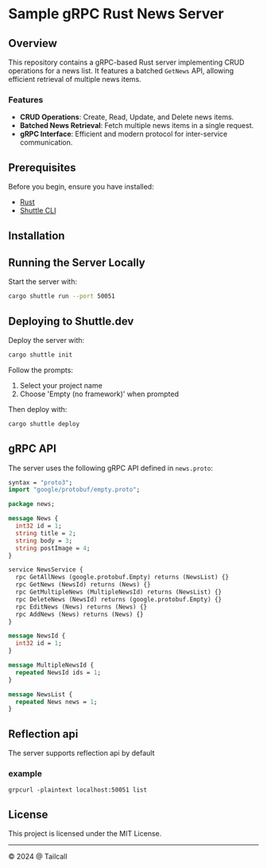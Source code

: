 # Sample gRPC Rust News Server

## Overview

This repository contains a gRPC-based Rust server implementing CRUD operations for a news list. It features a batched `GetNews` API, allowing efficient retrieval of multiple news items.

### Features

- **CRUD Operations**: Create, Read, Update, and Delete news items.
- **Batched News Retrieval**: Fetch multiple news items in a single request.
- **gRPC Interface**: Efficient and modern protocol for inter-service communication.

## Prerequisites

Before you begin, ensure you have installed:

- [Rust](https://www.rust-lang.org/tools/install)
- [Shuttle CLI](https://docs.shuttle.rs/getting-started/installation)

## Installation

## Running the Server Locally

Start the server with:

```bash
cargo shuttle run --port 50051
```

## Deploying to Shuttle.dev

Deploy the server with:

```bash
cargo shuttle init
```

Follow the prompts:
1. Select your project name
2. Choose 'Empty (no framework)' when prompted

Then deploy with:

```bash
cargo shuttle deploy
```

## gRPC API

The server uses the following gRPC API defined in `news.proto`:

```protobuf
syntax = "proto3";
import "google/protobuf/empty.proto";

package news;

message News {
  int32 id = 1;
  string title = 2;
  string body = 3;
  string postImage = 4;
}

service NewsService {
  rpc GetAllNews (google.protobuf.Empty) returns (NewsList) {}
  rpc GetNews (NewsId) returns (News) {}
  rpc GetMultipleNews (MultipleNewsId) returns (NewsList) {}
  rpc DeleteNews (NewsId) returns (google.protobuf.Empty) {}
  rpc EditNews (News) returns (News) {}
  rpc AddNews (News) returns (News) {}
}

message NewsId {
  int32 id = 1;
}

message MultipleNewsId {
  repeated NewsId ids = 1;
}

message NewsList {
  repeated News news = 1;
}
```

## Reflection api

The server supports reflection api by default

### example

`grpcurl -plaintext localhost:50051 list`

## License

This project is licensed under the MIT License.

---

© 2024 @ Tailcall
